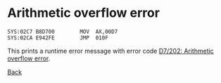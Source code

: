 # Arithmetic overflow error

```
SYS:02C7 B8D700        MOV	AX,00D7
SYS:02CA E942FE        JMP	010F
```
This prints a runtime error message with error code [D7/202: Arithmetic overflow error](ERROR-CODES.md).

[Back](../README.md)